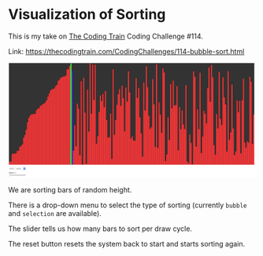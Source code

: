 # Visualization of Sorting

This is my take on [The Coding Train](http://thecodingtrain.com) Coding Challenge #114.

Link: https://thecodingtrain.com/CodingChallenges/114-bubble-sort.html

![Screenshot](screenshot.png)

We are sorting bars of random height.

There is a drop-down menu to select the type of sorting (currently `bubble` and `selection` are available).

The slider tells us how many bars to sort per draw cycle.

The reset button resets the system back to start and starts sorting again.
